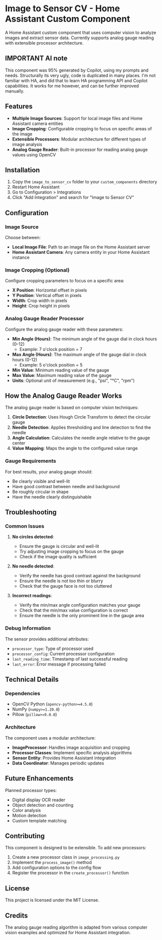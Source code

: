 # Image to Sensor CV - Home Assistant Custom Component

A Home Assistant custom component that uses computer vision to analyze images and extract sensor data. Currently supports analog gauge reading with extensible processor architecture.

## IMPORTANT AI note

This component was 95% generated by Copilot, using my prompts and needs.
Structurally its very ugly, code is duplicated in many places.
I'm not familiar with HA, and did that to learn HA programming API and Copilot capabilities.
It works for me however, and can be further improved manually.


## Features

- **Multiple Image Sources**: Support for local image files and Home Assistant camera entities
- **Image Cropping**: Configurable cropping to focus on specific areas of the image
- **Extensible Processors**: Modular architecture for different types of image analysis
- **Analog Gauge Reader**: Built-in processor for reading analog gauge values using OpenCV

## Installation

1. Copy the `image_to_sensor_cv` folder to your `custom_components` directory
2. Restart Home Assistant
3. Go to Configuration > Integrations
4. Click "Add Integration" and search for "Image to Sensor CV"

## Configuration

### Image Source
Choose between:
- **Local Image File**: Path to an image file on the Home Assistant server
- **Home Assistant Camera**: Any camera entity in your Home Assistant instance

### Image Cropping (Optional)
Configure cropping parameters to focus on a specific area:
- **X Position**: Horizontal offset in pixels
- **Y Position**: Vertical offset in pixels
- **Width**: Crop width in pixels
- **Height**: Crop height in pixels

### Analog Gauge Reader Processor
Configure the analog gauge reader with these parameters:

- **Min Angle (Hours)**: The minimum angle of the gauge dial in clock hours (0-12)
  - Example: 7 o'clock position = 7
- **Max Angle (Hours)**: The maximum angle of the gauge dial in clock hours (0-12)
  - Example: 5 o'clock position = 5
- **Min Value**: Minimum reading value of the gauge
- **Max Value**: Maximum reading value of the gauge
- **Units**: Optional unit of measurement (e.g., "psi", "°C", "rpm")

## How the Analog Gauge Reader Works

The analog gauge reader is based on computer vision techniques:

1. **Circle Detection**: Uses Hough Circle Transform to detect the circular gauge
2. **Needle Detection**: Applies thresholding and line detection to find the needle
3. **Angle Calculation**: Calculates the needle angle relative to the gauge center
4. **Value Mapping**: Maps the angle to the configured value range

### Gauge Requirements

For best results, your analog gauge should:
- Be clearly visible and well-lit
- Have good contrast between needle and background
- Be roughly circular in shape
- Have the needle clearly distinguishable

## Troubleshooting

### Common Issues

1. **No circles detected**: 
   - Ensure the gauge is circular and well-lit
   - Try adjusting image cropping to focus on the gauge
   - Check if the image quality is sufficient

2. **No needle detected**:
   - Verify the needle has good contrast against the background
   - Ensure the needle is not too thin or blurry
   - Check that the gauge face is not too cluttered

3. **Incorrect readings**:
   - Verify the min/max angle configuration matches your gauge
   - Check that the min/max value configuration is correct
   - Ensure the needle is the only prominent line in the gauge area

### Debug Information

The sensor provides additional attributes:
- `processor_type`: Type of processor used
- `processor_config`: Current processor configuration
- `last_reading_time`: Timestamp of last successful reading
- `last_error`: Error message if processing failed

## Technical Details

### Dependencies
- OpenCV Python (`opencv-python>=4.5.0`)
- NumPy (`numpy>=1.20.0`)
- Pillow (`pillow>=9.0.0`)

### Architecture
The component uses a modular architecture:
- **ImageProcessor**: Handles image acquisition and cropping
- **Processor Classes**: Implement specific analysis algorithms
- **Sensor Entity**: Provides Home Assistant integration
- **Data Coordinator**: Manages periodic updates

## Future Enhancements

Planned processor types:
- Digital display OCR reader
- Object detection and counting
- Color analysis
- Motion detection
- Custom template matching

## Contributing

This component is designed to be extensible. To add new processors:

1. Create a new processor class in `image_processing.py`
2. Implement the `process_image()` method
3. Add configuration options to the config flow
4. Register the processor in the `create_processor()` function

## License

This project is licensed under the MIT License.

## Credits

The analog gauge reading algorithm is adapted from various computer vision examples and optimized for Home Assistant integration.